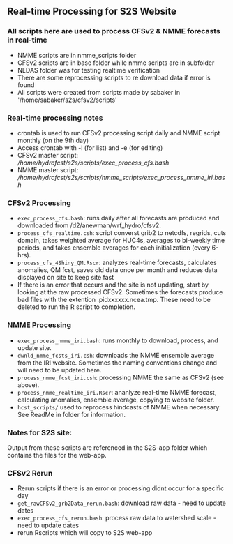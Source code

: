 ## Real-time Processing for S2S Website

### All scripts here are used to process CFSv2 & NMME forecasts in real-time
- NMME scripts are in nmme_scripts folder
- CFSv2 scripts are in base folder while nmme scripts are in subfolder
- NLDAS folder was for testing realtime verification
- There are some reprocessing scripts to re download data if error is found
- All scripts were created from scripts made by sabaker in '/home/sabaker/s2s/cfsv2/scripts'

### Real-time processing notes
   - crontab is used to run CFSv2 processing script daily and NMME script monthly (on the 9th day)
   - Access crontab with -l (for list) and -e (for editing)
   - CFSv2 master script: */home/hydrofcst/s2s/scripts/exec_process_cfs.bash*
   - NMME master script: */home/hydrofcst/s2s/scripts/nmme_scripts/exec_process_nmme_iri.bash*
   
### CFSv2 Processing 
- `exec_process_cfs.bash`: runs daily after all forecasts are produced and downloaded from /d2/anewman/wrf_hydro/cfsv2.
- `process_cfs_realtime.csh`: script converst grib2 to netcdfs, regrids, cuts domain, takes weighted average for HUC4s, averages to bi-weekly time periods, and takes ensemble averages for each initialization (every 6-hrs).
- `process_cfs_4Shiny_QM.Rscr`: analyzes real-time forecasts, calculates anomalies, QM fcst, saves old data once per month and reduces data displayed on site to keep site fast
- If there is an error that occurs and the site is not updating, start by looking at the raw processed CFSv2. Sometimes the forecasts produce bad files with the extention .pidxxxxxx.ncea.tmp. These need to be deleted to run the R script to completion. 

### NMME Processing
- `exec_process_nmme_iri.bash`: runs monthly to download, process, and update site.
- `dwnld_nmme_fcsts_iri.csh`: downloads the NMME ensemble average from the IRI website. Sometimes the naming conventions change and will need to be updated here. 
- `process_nmme_fcst_iri.csh`: processing NMME the same as CFSv2 (see above).
- `process_nmme_realtime_iri.Rscr`: ananlyze real-time NMME forecast, calculating anomalies, ensemble average, copying to website folder.
- `hcst_scripts/` used to reprocess hindcasts of NMME when necessary. See ReadMe in folder for information.

### Notes for S2S site:
Output from these scripts are referenced in the S2S-app folder which contains the files for the web-app.

### CFSv2 Rerun
- Rerun scripts if there is an error or processing didnt occur for a specific day
- `get_rawCFSv2_grb2Data_rerun.bash`: download raw data - need to update dates
- `exec_process_cfs_rerun.bash`: process raw data to watershed scale - need to update dates
- rerun Rscripts which will copy to S2S web-app
